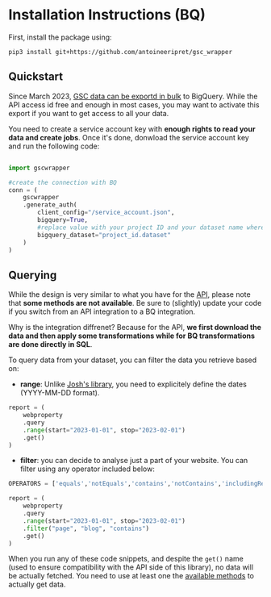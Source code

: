 # Installation Instructions (BQ)

First, install the package using: 

`pip3 install git+https://github.com/antoineeripret/gsc_wrapper`

## Quickstart 

Since March 2023, [GSC data can be exportd in bulk](https://support.google.com/webmasters/answer/12918484?hl=en) to BigQuery. While the API access id free and enough in most cases, you may want to activate this export if you want to get access to all your data. 

You need to create a service account key with **enough rights to read your data and create jobs**. Once it's done, donwload the service account key and run the following code: 

```python 

import gscwrapper

#create the connection with BQ 
conn = (
    gscwrapper
    .generate_auth(
        client_config="/service_account.json",
        bigquery=True,
        #replace value with your project ID and your dataset name where GSC data are available 
        bigquery_dataset="project_id.dataset"
    )   
)

```

## Querying 

While the design is very similar to what you have for the [API](./README-API.md), please note that **some methods are not available**. Be sure to (slightly) update your code if you switch from an API integration to a BQ integration. 

Why is the integration diffrenet? Because for the API, **we first download the data and then apply some transformations while for BQ transformations are done directly in SQL**. 

To query data from your dataset, you can filter the data you retrieve based on: 

* **range**: Unlike [Josh's library](https://github.com/joshcarty/google-searchconsole), you need to explicitely define the dates (YYYY-MM-DD format). 

```python 
report = (
    webproperty
    .query
    .range(start="2023-01-01", stop="2023-02-01")
    .get()
)
```

* **filter**: you can decide to analyse just a part of your website. You can filter using any operator included below: 

```python
OPERATORS = ['equals','notEquals','contains','notContains','includingRegex','excludingRegex']
```

```python 
report = (
    webproperty
    .query
    .range(start="2023-01-01", stop="2023-02-01")
    .filter("page", "blog", "contains")
    .get()
)
```

When you run any of these code snippets, and despite the `get()` name (used to ensure compatibility with the API side of this library), no data will be actually fetched. You need to use at least one the [available methods](./README-METHODS.md) to actually get data. 